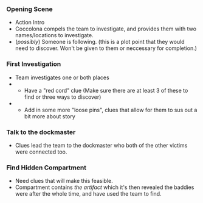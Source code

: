 


### Opening Scene
- Action Intro
- Coccolona compels the team to investigate, and provides them with two names/locations to investigate.
- (_possibly_) Someone is following. (this is a plot point that they would need to discover. Won't be given to them or neccessary for completion.)

### First Investigation
- Team investigates one or both places
- - Have a "red cord" clue (Make sure there are at least 3 of these to find or three ways to discover)
- - Add in some more "loose pins", clues that allow for them to sus out a bit more about story
### Talk to the dockmaster

- Clues lead the team to the dockmaster who both of the other victims were connected too.
### Find Hidden Compartment
- Need clues that will make this feasible.
- Compartment contains _the artifact_ which it's then revealed the baddies were after the whole time, and have used the team to find.
<!--stackedit_data:
eyJoaXN0b3J5IjpbLTY4NjMyMzU1MSwxNjc0NTE5MDg3XX0=
-->